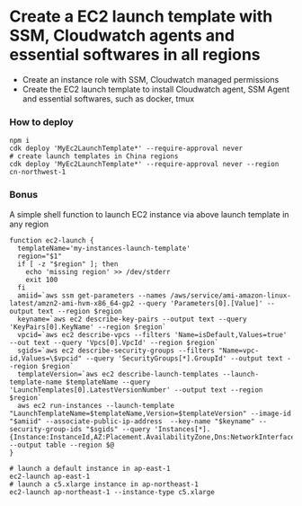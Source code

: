 # Create a EC2 launch template with SSM, Cloudwatch agents and essential softwares in all regions

- Create an instance role with SSM, Cloudwatch managed permissions
- Create the EC2 launch template to install Cloudwatch agent, SSM Agent and essential softwares, such as docker, tmux

### How to deploy
```shell
npm i
cdk deploy 'MyEc2LaunchTemplate*' --require-approval never
# create launch templates in China regions
cdk deploy 'MyEc2LaunchTemplate*' --require-approval never --region cn-northwest-1
```

### Bonus
A simple shell function to launch EC2 instance via above launch template in any region
```shell
function ec2-launch {
  templateName='my-instances-launch-template'
  region="$1"
  if [ -z "$region" ]; then
    echo 'missing region' >> /dev/stderr
    exit 100
  fi
  amiid=`aws ssm get-parameters --names /aws/service/ami-amazon-linux-latest/amzn2-ami-hvm-x86_64-gp2 --query 'Parameters[0].[Value]' --output text --region $region`
  keyname=`aws ec2 describe-key-pairs --output text --query 'KeyPairs[0].KeyName' --region $region`
  vpcid=`aws ec2 describe-vpcs --filters 'Name=isDefault,Values=true' --out text --query 'Vpcs[0].VpcId' --region $region`
  sgids=`aws ec2 describe-security-groups --filters "Name=vpc-id,Values=\$vpcid" --query 'SecurityGroups[*].GroupId' --output text --region $region`
  templateVersion=`aws ec2 describe-launch-templates --launch-template-name $templateName --query 'LaunchTemplates[0].LatestVersionNumber' --output text --region $region`
  aws ec2 run-instances --launch-template "LaunchTemplateName=$templateName,Version=$templateVersion" --image-id "$amiid" --associate-public-ip-address  --key-name "$keyname" --security-group-ids "$sgids" --query 'Instances[*].{Instance:InstanceId,AZ:Placement.AvailabilityZone,Dns:NetworkInterfaces[0].Association.PublicDnsName,State:State.Name}' --output table --region $@
}

# launch a default instance in ap-east-1
ec2-launch ap-east-1
# launch a c5.xlarge instance in ap-northeast-1
ec2-launch ap-northeast-1 --instance-type c5.xlarge
```